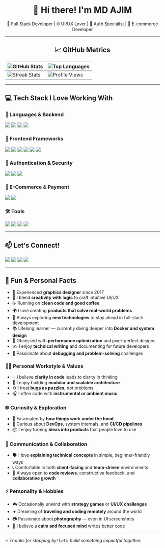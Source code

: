 <h1 align="center">👋 Hi there! I'm MD AJIM</h1>

<p align="center">
  🎯 Full Stack Developer | 🌐 UI/UX Lover | 🔐 Auth Specialist | 🛒 E-commerce Developer 
</p>




---

## <div align="center">📈 GitHub Metrics</div>

<div align="center">

| ![GitHub Stats](https://github-readme-stats.vercel.app/api?username=md-ajim&show_icons=true&theme=algolia&hide_border=true&bg_color=00000000&include_all_commits=true) | ![Top Languages](https://github-readme-stats.vercel.app/api/top-langs/?username=md-ajim&layout=compact&theme=algolia&hide_border=true&bg_color=00000000) |
|-----------------------------------------------------------------------------------------------------------------------------------------------------------------------|-------------------------------------------------------------------------------------------------------------------------------------------------------|
| ![Streak Stats](https://streak-stats.demolab.com?user=md-ajim&theme=algolia&hide_border=true)                                                                        | ![Profile Views](https://komarev.com/ghpvc/?username=md-ajim&label=Profile+Views&color=0e75b6&style=flat)                                              |

</div>

---

## 💻 Tech Stack I Love Working With

### 🚀 Languages & Backend
<p>
  <img src="https://img.shields.io/badge/Python-3776AB?style=for-the-badge&logo=python&logoColor=white"/>
  <img src="https://img.shields.io/badge/Django-092E20?style=for-the-badge&logo=django&logoColor=white"/>
  <img src="https://img.shields.io/badge/DRF-ff1709?style=for-the-badge&logo=django&logoColor=white"/>
  <img src="https://img.shields.io/badge/MySQL-4479A1?style=for-the-badge&logo=mysql&logoColor=white"/>
</p>

### 🎨 Frontend Frameworks
<p>
  <img src="https://img.shields.io/badge/React-20232a?style=for-the-badge&logo=react&logoColor=61DAFB"/>
  <img src="https://img.shields.io/badge/Next.js-000000?style=for-the-badge&logo=nextdotjs&logoColor=white"/>
  <img src="https://img.shields.io/badge/Tailwind_CSS-38B2AC?style=for-the-badge&logo=tailwind-css&logoColor=white"/>
  <img src="https://img.shields.io/badge/Material--Tailwind-06B6D4?style=for-the-badge"/>
  <img src="https://img.shields.io/badge/Shadcn_UI-0EA5E9?style=for-the-badge"/>
  <img src="https://img.shields.io/badge/Framer_Motion-E10098?style=for-the-badge&logo=framer&logoColor=white"/>
</p>

### 🔐 Authentication & Security
<p>
  <img src="https://img.shields.io/badge/JWT-black?style=for-the-badge&logo=jsonwebtokens&logoColor=white"/>
  <img src="https://img.shields.io/badge/NextAuth.js-0A0A0A?style=for-the-badge"/>
  <img src="https://img.shields.io/badge/Google_OAuth-4285F4?style=for-the-badge&logo=google&logoColor=white"/>
</p>

### 🛒 E-Commerce & Payment
<p>
  <img src="https://img.shields.io/badge/Stripe-635BFF?style=for-the-badge&logo=stripe&logoColor=white"/>
  <img src="https://img.shields.io/badge/Square-28C101?style=for-the-badge"/>
</p>

### 🛠️ Tools
<p>
  <img src="https://img.shields.io/badge/Git-F05032?style=for-the-badge&logo=git&logoColor=white"/>
  <img src="https://img.shields.io/badge/GitHub-181717?style=for-the-badge&logo=github&logoColor=white"/>
  <img src="https://img.shields.io/badge/VS_Code-007ACC?style=for-the-badge&logo=visual-studio-code&logoColor=white"/>
  <img src="https://img.shields.io/badge/Postman-FF6C37?style=for-the-badge&logo=postman&logoColor=white"/>
</p>

---

## 📫 Let's Connect!

<p>
  <a href="https://ajim-dev.vercel.app/"><img src="https://img.shields.io/badge/🌐 Portfolio-000?style=for-the-badge&logo=vercel"/></a>
  <a href="https://www.linkedin.com/in/md-ajim-a3a7b027a/"><img src="https://img.shields.io/badge/LinkedIn-0A66C2?style=for-the-badge&logo=linkedin&logoColor=white"/></a>
  <a href="mailto:mdajim@gmail.com"><img src="https://img.shields.io/badge/Gmail-D14836?style=for-the-badge&logo=gmail&logoColor=white"/></a>
  <a href="https://github.com/md-ajim"><img src="https://img.shields.io/badge/GitHub-000000?style=for-the-badge&logo=github&logoColor=white"/></a>
</p>

---

## 🧠 Fun & Personal Facts


- 📸 Experienced **graphics designer** since 2017  
- 🧩 I blend **creativity with logic** to craft intuitive UI/UX  
- ☕ Running on **clean code and good coffee**  
- 🌍 I love creating **products that solve real-world problems**  
- 🚀 Always exploring **new technologies** to stay ahead in full-stack development  
- 📚 Lifelong learner — currently diving deeper into **Docker and system design**  
- 🎯 Obsessed with **performance optimization** and pixel-perfect designs  
- ✍️ I enjoy **technical writing** and documenting for future developers  
- 🧪 Passionate about **debugging and problem-solving** challenges  


### 🧑‍💻 Personal Workstyle & Values
- 💡 I believe **clarity in code** leads to clarity in thinking  
- 🧱 I enjoy building **modular and scalable architecture**  
- ⚙️ I treat **bugs as puzzles**, not problems  
- 🎧 I often code with **instrumental or ambient music**  

### 🌐 Curiosity & Exploration
- 🌟 Fascinated by **how things work under the hood**  
- 🧭 Curious about **DevOps**, system internals, and **CI/CD pipelines**  
- 📦 I enjoy turning **ideas into products** that people love to use  

### 💬 Communication & Collaboration
- 🗣 I love **explaining technical concepts** in simple, beginner-friendly ways  
- 📞 Comfortable in both **client-facing** and **team-driven** environments  
- 🧠 Always open to **code reviews**, constructive feedback, and **collaborative growth**  

### ⚡ Personality & Hobbies
- 🎮 Occasionally unwind with **strategy games** or **UI/UX challenges**  
- ✈️ Dreaming of **traveling and coding remotely** around the world  
- 📷 Passionate about **photography** — even in UI screenshots  
- 🧘 I believe a **calm and focused mind** writes better code  

---

⭐️ *Thanks for stopping by! Let’s build something impactful together.*
